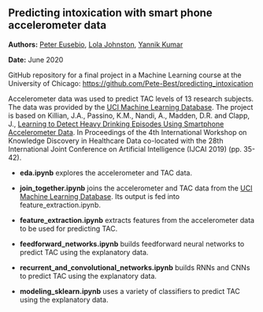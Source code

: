## Predicting intoxication with smart phone accelerometer data
**Authors:** [Peter Eusebio](https://github.com/Pete-Best/), [Lola Johnston](https://github.com/lolajohnston/), [Yannik Kumar](https://github.com/yannikkumar/)

**Date:** June 2020

GitHub repository for a final project in a Machine Learning course at the University of Chicago: https://github.com/Pete-Best/predicting_intoxication

Accelerometer data was used to predict TAC levels of 13 research subjects.  The data was provided by the [UCI Machine Learning Database](https://archive.ics.uci.edu/ml/datasets/Bar+Crawl%3A+Detecting+Heavy+Drinking).  The project is based on Killian, J.A., Passino, K.M., Nandi, A., Madden, D.R. and Clapp, J., [Learning to Detect Heavy Drinking Episodes Using Smartphone Accelerometer Data](http://ceur-ws.org/Vol-2429/paper6.pdf). In Proceedings of the 4th International Workshop on Knowledge Discovery in Healthcare Data co-located with the 28th International Joint Conference on Artificial Intelligence (IJCAI 2019) (pp. 35-42).

- **eda.ipynb** explores the accelerometer and TAC data.

- **join_together.ipynb** joins the accelerometer and TAC data from the [UCI Machine Learning Database](https://archive.ics.uci.edu/ml/datasets/Bar+Crawl%3A+Detecting+Heavy+Drinking).  Its output is fed into feature_extraction.ipynb.

- **feature_extraction.ipynb** extracts features from the accelerometer data to be used for predicting TAC.

- **feedforward_networks.ipynb** builds feedforward neural networks to predict TAC using the explanatory data.

- **recurrent_and_convolutional_networks.ipynb** builds RNNs and CNNs to predict TAC using the explanatory data.

- **modeling_sklearn.ipynb** uses a variety of classifiers to predict TAC using the explanatory data.
